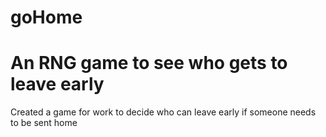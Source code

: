 # goHome
An RNG game to see who gets to leave early
==========================================
Created a game for work to decide who can leave early if someone needs to be sent home     
